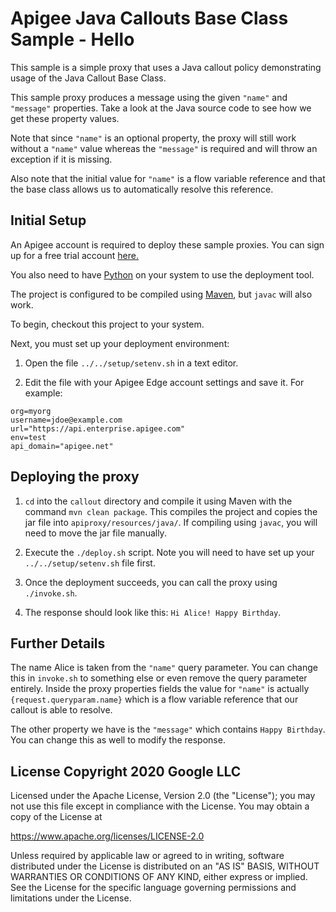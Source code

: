 # Apigee Java Callouts Base Class Sample - Hello

This sample is a simple proxy that uses a Java callout policy demonstrating
usage of the Java Callout Base Class.

This sample proxy produces a message using the given `"name"` and `"message"`
properties. Take a look at the Java source code to see how we get these property
values. 

Note that since `"name"` is an optional property, the proxy will still work
without a `"name"` value whereas the `"message"` is required and will throw an
exception if it is missing. 

Also note that the initial value for `"name"` is a flow variable reference and
that the base class allows us to automatically resolve this reference. 

## Initial Setup

An Apigee account is required to deploy these sample proxies. You can sign up
for a free trial account [here.](https://accounts.apigee.com/accounts/sign_up)

You also need to have [Python](http://python.org/getit/) on your system to use
the deployment tool.

The project is configured to be compiled using
[Maven](https://maven.apache.org/download.cgi), but `javac` will also work.

To begin, checkout this project to your system.

Next, you must set up your deployment environment:

1. Open the file `../../setup/setenv.sh` in a text editor.

2. Edit the file with your Apigee Edge account settings and save it. For
example:

```
org=myorg
username=jdoe@example.com
url="https://api.enterprise.apigee.com"
env=test
api_domain="apigee.net"
```

## Deploying the proxy

1. `cd` into the `callout` directory and compile it using Maven with the command
`mvn clean package`. This compiles the project and copies the jar file into
`apiproxy/resources/java/`. If compiling using `javac`, you will need to move
the jar file manually. 

2. Execute the `./deploy.sh` script. Note you will need
to have set up your `../../setup/setenv.sh` file first. 

3. Once the deployment
succeeds, you can call the proxy using `./invoke.sh`.  

4. The response should
look like this: `Hi Alice! Happy Birthday`.

## Further Details

The name Alice is taken from the `"name"` query parameter. You can change this
in `invoke.sh` to something else or even remove the query parameter entirely.
Inside the proxy properties fields the value for `"name"` is actually
`{request.queryparam.name}` which is a flow variable reference that our callout
is able to resolve. 

The other property we have is the `"message"` which contains `Happy Birthday`.
You can change this as well to modify the response.

## License Copyright 2020 Google LLC

Licensed under the Apache License, Version 2.0 (the "License"); you may not use
this file except in compliance with the License. You may obtain a copy of the
License at

   https://www.apache.org/licenses/LICENSE-2.0

Unless required by applicable law or agreed to in writing, software distributed
under the License is distributed on an "AS IS" BASIS, WITHOUT WARRANTIES OR
CONDITIONS OF ANY KIND, either express or implied. See the License for the
specific language governing permissions and limitations under the License.